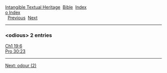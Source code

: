 [Intangible Textual Heritage](../../index)  [Bible](../index) 
[Index](index)   
[o Index](_o_)  
  [Previous](c07973)  [Next](c07975) 

------------------------------------------------------------------------

### &lt;odious&gt; 2 entries

[Ch1 19:6](../kjv/ch1019.htm#006)  
[Pro 30:23](../kjv/pro030.htm#023)  

------------------------------------------------------------------------

[Next: odour (2)](c07975)

